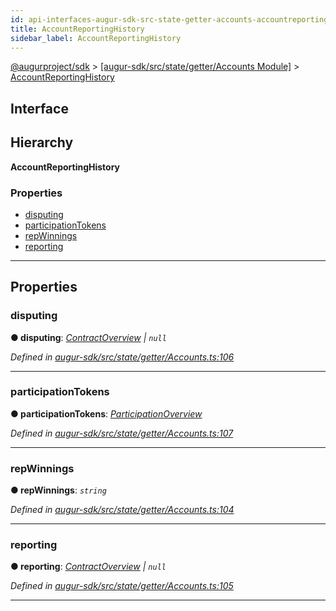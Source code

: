 ```yaml
---
id: api-interfaces-augur-sdk-src-state-getter-accounts-accountreportinghistory
title: AccountReportingHistory
sidebar_label: AccountReportingHistory
---
```


[@augurproject/sdk](api-readme.md) > [[augur-sdk/src/state/getter/Accounts Module]](api-modules-augur-sdk-src-state-getter-accounts-module.md) > [AccountReportingHistory](api-interfaces-augur-sdk-src-state-getter-accounts-accountreportinghistory.md)

## Interface

## Hierarchy

**AccountReportingHistory**

### Properties

* [disputing](api-interfaces-augur-sdk-src-state-getter-accounts-accountreportinghistory.md#disputing)
* [participationTokens](api-interfaces-augur-sdk-src-state-getter-accounts-accountreportinghistory.md#participationtokens)
* [repWinnings](api-interfaces-augur-sdk-src-state-getter-accounts-accountreportinghistory.md#repwinnings)
* [reporting](api-interfaces-augur-sdk-src-state-getter-accounts-accountreportinghistory.md#reporting)

---

## Properties

<a id="disputing"></a>

###  disputing

**● disputing**: *[ContractOverview](api-interfaces-augur-sdk-src-state-getter-accounts-contractoverview.md) \| `null`*

*Defined in [augur-sdk/src/state/getter/Accounts.ts:106](https://github.com/AugurProject/augur/blob/0787bf1a23/packages/augur-sdk/src/state/getter/Accounts.ts#L106)*

___
<a id="participationtokens"></a>

###  participationTokens

**● participationTokens**: *[ParticipationOverview](api-interfaces-augur-sdk-src-state-getter-accounts-participationoverview.md)*

*Defined in [augur-sdk/src/state/getter/Accounts.ts:107](https://github.com/AugurProject/augur/blob/0787bf1a23/packages/augur-sdk/src/state/getter/Accounts.ts#L107)*

___
<a id="repwinnings"></a>

###  repWinnings

**● repWinnings**: *`string`*

*Defined in [augur-sdk/src/state/getter/Accounts.ts:104](https://github.com/AugurProject/augur/blob/0787bf1a23/packages/augur-sdk/src/state/getter/Accounts.ts#L104)*

___
<a id="reporting"></a>

###  reporting

**● reporting**: *[ContractOverview](api-interfaces-augur-sdk-src-state-getter-accounts-contractoverview.md) \| `null`*

*Defined in [augur-sdk/src/state/getter/Accounts.ts:105](https://github.com/AugurProject/augur/blob/0787bf1a23/packages/augur-sdk/src/state/getter/Accounts.ts#L105)*

___

